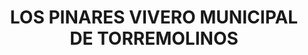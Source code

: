 ---
title: "LOS PINARES VIVERO MUNICIPAL DE TORREMOLINOS"
url: /torremolinos/los-pinares-vivero-municipal-de-torremolinos/
shop: Garten-Center
---